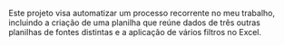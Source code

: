 Este projeto visa automatizar um processo recorrente no meu trabalho, incluindo a criação de uma planilha que reúne dados de três outras planilhas de fontes distintas e a aplicação de vários filtros no Excel.
